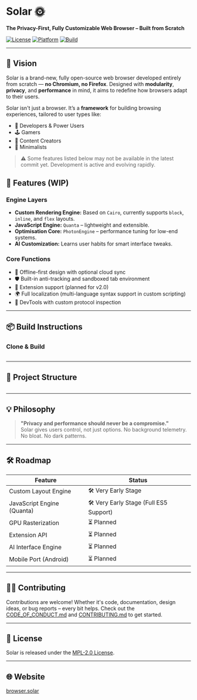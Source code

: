# Solar 🌞  
**The Privacy-First, Fully Customizable Web Browser – Built from Scratch**

[![License](https://img.shields.io/badge/license-MPL2.0-blue.svg)](./LICENSE)
[![Platform](https://img.shields.io/badge/platform-linux%20|%20windows%20|%20android%20|%20ios%20|%20macos-lightgrey)]()
[![Build](https://img.shields.io/badge/build-rolling-blue.svg)]()

---

## 🔭 Vision

Solar is a brand-new, fully open-source web browser developed entirely from scratch — **no Chromium, no Firefox**. Designed with **modularity**, **privacy**, and **performance** in mind, it aims to redefine how browsers adapt to their users.

Solar isn't just a browser. It’s a **framework** for building browsing experiences, tailored to user types like:

- 🧮 Developers & Power Users  
- 🕹 Gamers  
- 🎨 Content Creators  
- 🌱 Minimalists  

> ⚠️ Some features listed below may not be available in the latest commit yet. Development is active and evolving rapidly.

## 🚀 Features (WIP)

### Engine Layers
- **Custom Rendering Engine:** Based on `Cairo`, currently supports `block`, `inline`, and `flex` layouts.
- **JavaScript Engine:** `Quanta` – lightweight and extensible.
- **Optimisation Core:** `PhotonEngine` – performance tuning for low-end systems.
- **AI Customization:** Learns user habits for smart interface tweaks.

### Core Functions
- 🧭 Offline-first design with optional cloud sync  
- 🛡 Built-in anti-tracking and sandboxed tab environment  
- 🔌 Extension support (planned for v2.0)  
- 🌍 Full localization (multi-language syntax support in custom scripting)  
- 🧰 DevTools with custom protocol inspection

---

## 📦 Build Instructions


### Clone & Build

```bash

```

---

## 📁 Project Structure

```bash

```

---

## 💡 Philosophy

> **"Privacy and performance should never be a compromise."**  
Solar gives users control, not just options. No background telemetry. No bloat. No dark patterns.

---

## 🛠 Roadmap

| Feature                    | Status     |
|---------------------------|------------|
| Custom Layout Engine       | 🛠 Very Early Stage    |
| JavaScript Engine (Quanta)|  🛠 Very Early Stage (Full ES5 Support)   |
| GPU Rasterization          | ⏳ Planned |
| Extension API              | ⏳ Planned |
| AI Interface Engine        | ⏳ Planned |
| Mobile Port (Android)      | ⏳ Planned |

---

## 🧑‍💻 Contributing

Contributions are welcome! Whether it's code, documentation, design ideas, or bug reports – every bit helps. Check out the [CODE_OF_CONDUCT.md](./CODE_OF_CONDUCT.md) and [CONTRIBUTING.md](./CONTRIBUTING.md) to get started.

---

## 📜 License

Solar is released under the [MPL-2.0 License](./LICENSE).  

---

## 🌐 Website

[browser.solar](https://browser.solar)
